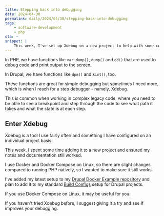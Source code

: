 ```yaml
---
title: Stepping back into debugging
date: 2024-04-30
permalink: daily/2024/04/30/stepping-back-into-debugging
tags:
    - software-development
    - php
cta: ~
snippet: |
    This week, I've set up Xdebug on a new project to help with some complicated debugging.
---
```


In PHP, we have functions like `var_dump()`, `dump()` and `dd()` that are used to debug code and print output to the screen.

In Drupal, we have functions like `dpm()` and `kint()`, too.

These functions are great for simple debugging but sometimes I need more, which is when I reach for a step debugger - namely, Xdebug.

This is common when working in complex legacy code, where you need to be able to see a breakpoint and step through the code to see what path it takes and what the state is at each step.

## Enter Xdebug

Xdebug is a tool I use fairly often and something I have configured on an individual project basis.

This week, I spent some time adding it to a new project and ensured my notes and documentation still worked.

I use Docker and Docker Compose on Linux, so there are slight changes compared to running PHP natively, so I wanted to make sure it still works.

I've added my latest setup to my [Drupal Docker Example repository][repo] and plan to add it to my standard [Build Configs] setup for Drupal projects.

If you use Docker Compose on Linux, it may be useful for you.

If you haven't tried Xdebug before, I suggest giving it a try and see if improves your debugging.

[build configs]: {{site.url}}/build-configs
[repo]: https://github.com/opdavies/docker-example-drupal
